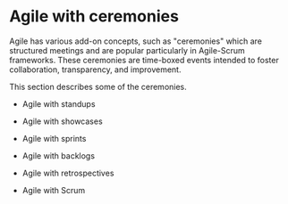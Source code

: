 # Agile with ceremonies

Agile has various add-on concepts, such as "ceremonies" which are structured meetings and are popular particularly in Agile-Scrum frameworks. These ceremonies are time-boxed events intended to foster collaboration, transparency, and improvement.

This section describes some of the ceremonies.

* Agile with standups

* Agile with showcases

* Agile with sprints

* Agile with backlogs

* Agile with retrospectives

* Agile with Scrum

